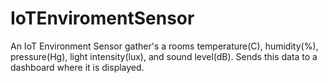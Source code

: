 # IoTEnviromentSensor
An IoT Environment Sensor gather's a rooms temperature(C), humidity(%), pressure(Hg), light intensity(lux), and sound level(dB). Sends this data to a dashboard where it is displayed.
